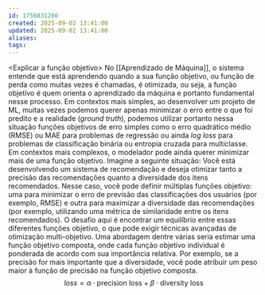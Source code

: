 ```yaml
---
id: 1756831260
created: 2025-09-02 13:41:00
updated: 2025-09-02 13:41:00
aliases:
tags:
---
```

<Explicar a função objetivo>
No [[Aprendizado de Máquina]], o sistema entende que está aprendendo quando a sua função objetivo, ou função de perda como muitas vezes é chamadas, é otimizada, ou seja, a função objetivo é quem orienta o aprendizado da máquina e portanto fundamental nesse processo.
Em contextos mais simples, ao desenvolver um projeto de ML, muitas vezes podemos querer apenas minimizar o erro entre o que foi predito e a realidade (*ground truth*), podemos utilizar portanto nessa situação funções objetivos de erro simples como o erro quadrático médio (RMSE) ou MAE para problemas de regressão ou ainda *log loss* para problemas de classificação binária ou entropia cruzada para multiclasse.
Em contextos mais complexos, o modelador pode ainda querer minimizar mais de uma função objetivo. Imagine a seguinte situação:
Você está desenvolvendo um sistema de recomendação e deseja otimizar tanto a precisão das recomendações quanto a diversidade dos itens recomendados. Nesse caso, você pode definir múltiplas funções objetivo: uma para minimizar o erro de previsão das classificações dos usuários (por exemplo, RMSE) e outra para maximizar a diversidade das recomendações (por exemplo, utilizando uma métrica de similaridade entre os itens recomendados). O desafio aqui é encontrar um equilíbrio entre essas diferentes funções objetivo, o que pode exigir técnicas avançadas de otimização multi-objetivo.
Uma abordagem dentre várias seria estimar uma função objetivo composta, onde cada função objetivo individual é ponderada de acordo com sua importância relativa. Por exemplo, se a precisão for mais importante que a diversidade, você pode atribuir um peso maior à função de precisão na função objetivo composta.
$$
loss = \alpha \cdot \text{precision loss} + \beta \cdot \text{diversity loss}
$$